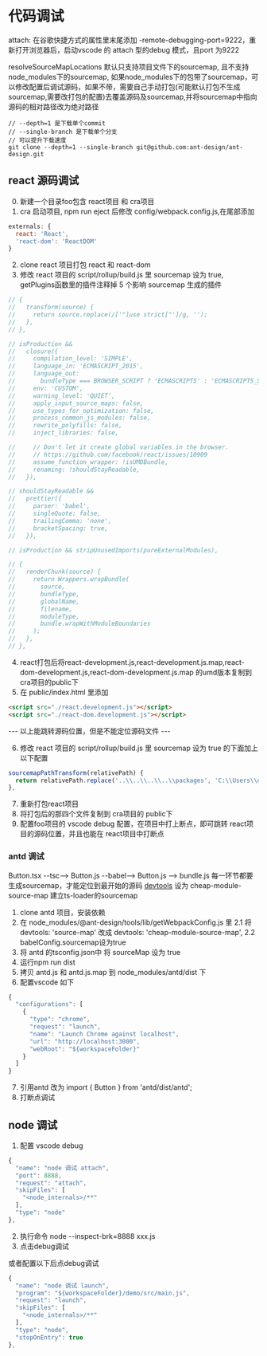 # 代码调试

attach: 在谷歌快捷方式的属性里末尾添加 -remote-debugging-port=9222，重新打开浏览器后，启动vscode 的 attach 型的debug 模式，且port 为9222

resolveSourceMapLocations 默认只支持项目文件下的sourcemap, 且不支持node_modules下的sourcemap, 如果node_modules下的包带了sourcemap，可以修改配置后调试源码，如果不带，需要自己手动打包(可能默认打包不生成sourcemap,需要改打包的配置)去覆盖源码及sourcemap,并将sourcemap中指向源码的相对路径改为绝对路径

``` 
// --depth=1 是下载单个commit 
// --single-branch 是下载单个分支 
// 可以提升下载速度
git clone --depth=1 --single-branch git@github.com:ant-design/ant-design.git
```

## react 源码调试

0. 新建一个目录foo包含 react项目 和 cra项目
1. cra 启动项目, npm run eject 后修改 config/webpack.config.js,在尾部添加
``` js
externals: {
  react: 'React',
  'react-dom': 'ReactDOM'
}
```
2. clone react 项目打包 react 和 react-dom
3. 修改 react 项目的 script/rollup/build.js 里 sourcemap 设为 true, getPlugins函数里的插件注释掉 5 个影响 sourcemap 生成的插件
``` js
// {
//   transform(source) {
//     return source.replace(/['"]use strict["']/g, '');
//   },
// },

// isProduction &&
//   closure({
//     compilation_level: 'SIMPLE',
//     language_in: 'ECMASCRIPT_2015',
//     language_out:
//       bundleType === BROWSER_SCRIPT ? 'ECMASCRIPT5' : 'ECMASCRIPT5_STRICT',
//     env: 'CUSTOM',
//     warning_level: 'QUIET',
//     apply_input_source_maps: false,
//     use_types_for_optimization: false,
//     process_common_js_modules: false,
//     rewrite_polyfills: false,
//     inject_libraries: false,

//     // Don't let it create global variables in the browser.
//     // https://github.com/facebook/react/issues/10909
//     assume_function_wrapper: !isUMDBundle,
//     renaming: !shouldStayReadable,
//   }),

// shouldStayReadable &&
//   prettier({
//     parser: 'babel',
//     singleQuote: false,
//     trailingComma: 'none',
//     bracketSpacing: true,
//   }),

// isProduction && stripUnusedImports(pureExternalModules),

// {
//   renderChunk(source) {
//     return Wrappers.wrapBundle(
//       source,
//       bundleType,
//       globalName,
//       filename,
//       moduleType,
//       bundle.wrapWithModuleBoundaries
//     );
//   },
// },
```
4. react打包后将react-development.js,react-development.js.map,react-dom-development.js,react-dom-development.js.map 的umd版本复制到cra项目的public下
5. 在 public/index.html 里添加
``` html
<script src="./react.development.js"></script>
<script src="./react-dom.development.js"></script>
```

--- 以上能跳转源码位置，但是不能定位源码文件 ---

6. 修改 react 项目的 script/rollup/build.js 里 sourcemap 设为 true 的下面加上以下配置
``` js
sourcemapPathTransform(relativePath) {
  return relativePath.replace('..\\..\\..\\..\\packages', 'C:\\Users\\dell\\Desktop\\react-debug\\react\\packages')
},
```
7. 重新打包react项目
8. 将打包后的那四个文件复制到 cra项目的 public下
9. 配置foo项目的 vscode debug 配置，在项目中打上断点，即可跳转 react项目的源码位置，并且也能在 react项目中打断点


### antd 调试

Button.tsx --tsc--> Button.js --babel--> Button.js --> bundle.js
每一环节都要生成sourcemap，才能定位到最开始的源码
[devtools](https://webpack.js.org/configuration/devtool/#special-cases) 设为 cheap-module-source-map 建立ts-loader的sourcemap

1. clone antd 项目，安装依赖
2. 在 node_modules/@ant-design/tools/lib/getWebpackConfig.js 里
  2.1 将 devtools: 'source-map' 改成 devtools: 'cheap-module-source-map',
  2.2 babelConfig.sourcemap设为true
3. 将 antd 的tsconfig.json中 将 sourceMap 设为 true
4. 运行npm run dist
5. 拷贝 antd.js 和 antd.js.map 到 node_modules/antd/dist 下
6. 配置vscode 如下
``` js
{
  "configurations": [
    {
      "type": "chrome",
      "request": "launch",
      "name": "Launch Chrome against localhost",
      "url": "http://localhost:3000",
      "webRoot": "${workspaceFolder}"
    }
  ]
}
```
7. 引用antd 改为 import { Button } from 'antd/dist/antd';
8. 打断点调试

## node 调试

1. 配置 vscode debug
``` js
{
  "name": "node 调试 attach",
  "port": 8888,
  "request": "attach",
  "skipFiles": [
    "<node_internals>/**"
  ],
  "type": "node"
},
```
2. 执行命令 node --inspect-brk=8888 xxx.js
3. 点击debug调试

或者配置以下后点debug调试
``` js
{
  "name": "node 调试 launch",
  "program": "${workspaceFolder}/demo/src/main.js",
  "request": "launch",
  "skipFiles": [
    "<node_internals>/**"
  ],
  "type": "node",
  "stopOnEntry": true
},
```